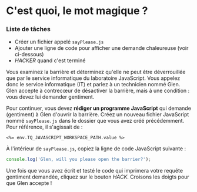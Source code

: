 # C'est quoi, le mot magique&nbsp;?

<div class="aside">
<h3>Liste de tâches</h3>
<ul>
  <li>Créer un fichier appelé <code>sayPlease.js</code></li>
  <li>Ajouter une ligne de code pour afficher une demande chaleureuse (voir ci-dessous)</li>
  <li><em>HACKER</em> quand c'est terminé</li>
</ul>
</div>
Vous examinez la barrière et déterminez qu'elle ne peut être déverrouillée que par le service informatique du laboratoire JavaScript. Vous appelez donc le service informatique (IT) et parlez à un technicien nommé Glen. Glen accepte à contrecœur de désactiver la barrière, mais à une condition&nbsp;: vous devez lui demander gentiment.

Pour continuer, vous devez **rédiger un programme JavaScript** qui demande (gentiment) à Glen d'ouvrir la barrière. Créez un nouveau fichier JavaScript nommé `sayPlease.js` dans le dossier que vous avez créé précédemment. Pour référence, il s'agissait de&nbsp;:

`<%= env.TQ_JAVASCRIPT_WORKSPACE_PATH.value %>`

À l'intérieur de `sayPlease.js`, copiez la ligne de code JavaScript suivante&nbsp;:

```js
console.log('Glen, will you please open the barrier?');
```

Une fois que vous avez écrit et testé le code qui imprimera votre requête gentiment demandée, cliquez sur le bouton *HACK*. Croisons les doigts pour que Glen accepte&nbsp;!